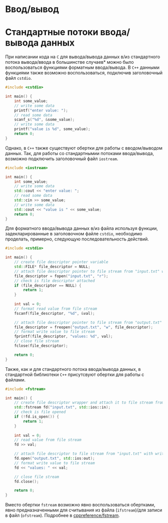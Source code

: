 # Ввод/вывод

# Стандартные потоки ввода/вывода данных

При написании кода на `C` для вывода/вывода данных в/из стандартного потока вывода/ввода в большинстве случаев* можно было воспользоваться функциями форматным ввода/вывода. В `C++` данными функциями также возможно воспользоваться, подключив заголовочный файл `cstdio`.
```cpp
#include <cstdio>

int main() {
    int some_value;
    // write some data
    printf("enter value: ");
    // read some data
    scanf_s("%d", &some_value);
    // write some data
    printf("value is %d", some_value);
    return 0;
}
```
Однако, в `C++` также существуют обертки для работы с вводом/выводом данных. Так, для работы со стандартнымии потоками ввода/вывода, возможно подключить заголовочный файл `iostream`.
```cpp
#include <iostream>

int main() {
    int some_value;
    // write some data
    std::cout << "enter value: ";
    // read some data
    std::cin >> some_value;
    // write some data
    std::cout << "value is " << some_value;
    return 0;
}
```
Для форматного ввода/вывода данных в/из файла используя функции, задекларированные в заголовочном файле `cstdio`, необходимо проделать, примерно, следующую последовательность действий.
```cpp
#include <cstdio>

int main() {
    // create file descriptor pointer variable
    std::FILE* file_descriptor = NULL;
    // attach file descriptor pointer to file stream from "input.txt" with read ("r") mode
    file_descriptor = fopen("input.txt", "r");
    // check is file descriptor attached
    if (file_descriptor == NULL) {
        return 1;
    }
    
    int val = 0;
    // format read value from file stream
    fscanf(file_descriptor, "%d", &val);

    // attach file descriptor pointer to file stream from "output.txt" with write ("w") mode
    file_descriptor = freopen("output.txt", "w", file_descriptor);
    // format write value to file stream
    fprintf(file_descriptor, "values: %d", val);
    // close file stream
    fclose(file_descriptor);

    return 0;
}
```
Также, как и для стандартного потока ввода/вывода данных, в стандартной библиотеки `C++` присутсвуют обертки для работы с файлами.
```cpp
#include <fstream>

int main() {
    // create file descriptor wrapper and attach it to file stream from "input.txt" with read (std::ios::in) mode
    std::fstream fd("input.txt", std::ios::in);
    // check is file opened
    if (!fd.is_open()) {
        return 1;
    }
    
    int val = 0;
    // read value from file stream
    fd >> val;

    // attach file descriptor to file stream from "input.txt" with write (std::ios::out) mode
    fd.open("output.txt", std::ios:out);
    // format write value to file stream
    fd << "values: " << val;

    // close file stream
    fd.close();

    return 0;
}
```
Вместо обертки `fstream` возможно явно воспользоваться обертками, явно предназначенными для считывания из файла (`ifstream`)/для записи в файл (`ofstream`). Подробнее в [cppreference/fstream](https://en.cppreference.com/w/cpp/header/fstream).